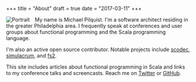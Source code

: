 +++
title = "About"
draft = true
date = "2017-03-11"
+++

<div style="float: left; padding-right: 1em;"><img src="/portrait-small.png" alt="Portrait" /></div>

My name is Michael Pilquist. I'm a software architect residing in the greater Philadelphia area. I frequently speak at conferences and user groups about functional programming and the Scala programming language.

I'm also an active open source contributor. Notable projects include [scodec](http://scodec.org), [simulacrum](https://github.com/mpilquist/simulacrum), and [fs2](https://github.com/functional-streams-for-scala/fs2).

This site includes articles about functional programming in Scala and links to my conference talks and screencasts. Reach me on [Twitter](https://twitter.com/mpilquist) or [GitHub](https://github.com/mpilquist).
